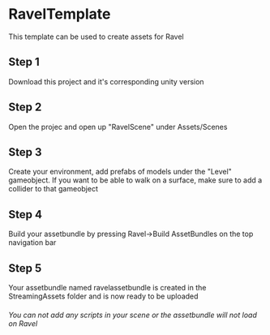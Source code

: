 # RavelTemplate
This template can be used to create assets for Ravel 

## Step 1
Download this project and it's corresponding unity version 

## Step 2
Open the projec and open up "RavelScene" under Assets/Scenes

## Step 3
Create your environment, add prefabs of models under the "Level" gameobject. 
If you want to be able to walk on a surface, make sure to add a collider to that gameobject 

## Step 4
Build your assetbundle by pressing Ravel->Build AssetBundles on the top navigation bar

## Step 5
Your assetbundle named ravelassetbundle is created in the StreamingAssets folder and is now ready to be uploaded

###### You can not add any scripts in your scene or the assetbundle will not load on Ravel